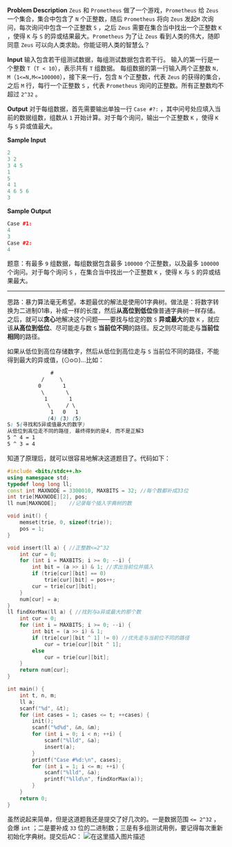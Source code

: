 **Problem Description**
`Zeus` 和 `Prometheus` 做了一个游戏，`Prometheus` 给 `Zeus` 一个集合，集合中包含了 `N` 个正整数，随后 `Prometheus` 将向 `Zeus` 发起`M` 次询问，每次询问中包含一个正整数 `S` ，之后 `Zeus` 需要在集合当中找出一个正整数 `K` ，使得 `K` 与 `S` 的异或结果最大。`Prometheus` 为了让 `Zeus` 看到人类的伟大，随即同意 `Zeus` 可以向人类求助。你能证明人类的智慧么？
 

**Input**
输入包含若干组测试数据，每组测试数据包含若干行。
输入的第一行是一个整数 `T`（`T < 10`），表示共有 `T` 组数据。
每组数据的第一行输入两个正整数 `N, M`（`1<=N,M<=100000`），接下来一行，包含 `N` 个正整数，代表 `Zeus` 的获得的集合，之后 `M` 行，每行一个正整数 `S` ，代表 `Prometheus` 询问的正整数。所有正整数均不超过 `2^32` 。
 

**Output**
对于每组数据，首先需要输出单独一行 `Case #?:` ，其中问号处应填入当前的数据组数，组数从 `1` 开始计算。对于每个询问，输出一个正整数 `K` ，使得 `K` 与 `S` 异或值最大。
 

**Sample Input**
```cpp
2
3 2
3 4 5
1
5
4 1
4 6 5 6
3
```
**Sample Output**
```cpp
Case #1:
4
3
Case #2:
4
```

题意：有最多 `9` 组数据，每组数据包含最多 `100000` 个正整数，以及最多 `100000` 个询问。对于每个询问 `S` ，在集合当中找出一个正整数 `K` ，使得 `K` 与 `S` 的异或结果最大。

----
思路：暴力算法毫无希望。本题最优的解法是使用01字典树。做法是：将数字转换为二进制01串，补成一样的长度，然后**从高位到低位**像普通字典树一样存储。之后，就可以**贪心**地解决这个问题——要找与给定的数 `S` **异或最大**的数 `K` ，就应该**从高位到低位**、尽可能走与数 `S` **当前位不同**的路径。反之则尽可能走与**当前位相同**的路径。

如果从低位到高位存储数字，然后从低位到高位走与 `S` 当前位不同的路径，不能得到最大的异或值，(⊙o⊙)…比如：
```css
			  #
		   /     \
		  0       1 
		   \	   \ 
		 	1       1
			 \	   / \ 
	  		  1   0   1
	         (4) (3) (5)
S: 5(寻找和5异或值最大的数字)
从低位到高位走不同的路径, 最终得到的是4, 而不是正解3
5 ^ 4 = 1
5 ^ 3 = 4
```
知道了原理后，就可以很容易地解决这道题目了。代码如下：
```cpp
#include <bits/stdc++.h>
using namespace std;
typedef long long ll;
const int MAXNODE = 3300010, MAXBITS = 32; //每个数都补成33位 
int trie[MAXNODE][2], pos;
ll num[MAXNODE];	//记录每个插入字典树的数 

void init() {
	memset(trie, 0, sizeof(trie));
	pos = 1;	
}

void insert(ll a) { //正整数<=2^32 
	int cur = 0;
	for (int i = MAXBITS; i >= 0; --i) {
		int bit = (a >> i) & 1; //求出当前位并插入
		if (trie[cur][bit] == 0) 
			trie[cur][bit] = pos++;
		cur = trie[cur][bit];
	}
	num[cur] = a;
}
ll findXorMax(ll a) { //找到与a异或最大的那个数
	int cur = 0;
	for (int i = MAXBITS; i >= 0; --i) {
		int bit = (a >> i) & 1;
		if (trie[cur][bit ^ 1] != 0) //优先走与当前位不同的路径
			cur = trie[cur][bit ^ 1];
		else  
			cur = trie[cur][bit];
	}
	return num[cur];
}

int main() {
	int t, n, m;
	ll a;
	scanf("%d", &t);
	for (int cases = 1; cases <= t; ++cases) {
		init();
		scanf("%d%d", &n, &m);
		for (int i = 0; i < n; ++i) {
			scanf("%lld", &a);
			insert(a);
		}
		printf("Case #%d:\n", cases);
		for (int i = 1; i <= m; ++i) {
			scanf("%lld", &a);
			printf("%lld\n", findXorMax(a)); 
		}
	}
    return 0;
}
```
虽然说起来简单，但是这道题我还是提交了好几次的。一是数据范围 `<= 2^32` ，会爆 `int` ；二是要补成 `33` 位的二进制数；三是有多组测试用例，要记得每次重新初始化字典树。提交后AC：
![在这里插入图片描述](https://img-blog.csdnimg.cn/20200831133020357.png#pic_center)

